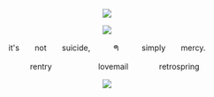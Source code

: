 <p align="center"><img src="https://github.com/45death/45death/assets/161214008/da1516f2-1520-4351-a46d-bb26339c3f6d"></p>
<p align="center"><img src="https://github.com/45death/45death/assets/161214008/ff1bfabe-e657-4934-8200-63696d846fc2"></p>
<p align="center"> it's　　not　　suicide,　　　ᖗ　　　simply　　mercy. </p>
<p align="center">　　rentry　　　　　　lovemail　　　　retrospring </p>
<p align="center"><img src="https://github.com/45death/45death/assets/161214008/6a5e28c7-d5a9-4ec1-b7bd-55da1121324a"></p>


